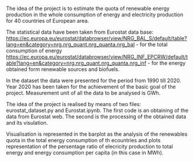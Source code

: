 The idea of the project is to estimate the quota of renewable energy production in the whole consumption of energy and electricity production for 40 countries of European area. 

The statistical data have been taken from Eurostat data base:
    https://ec.europa.eu/eurostat/databrowser/view/NRG_BAL_S/default/table?lang=en&category=nrg.nrg_quant.nrg_quanta.nrg_bal - for the total consumption of energy 
    https://ec.europa.eu/eurostat/databrowser/view/NRG_INF_EPCRW/default/table?lang=en&category=nrg.nrg_quant.nrg_quanta.nrg_inf - for the energy obtained form renewable sources and biofuels.

In the dataset the data were presented for the period from 1990 till 2020. Year 2020 has been taken for the achievement of the basic goal of the project. 
Measurement unit of all the data to be analysed is GWh. 

The idea of the project is realised by means of two files: eurostat_dataset.py and Eurostat.ipynb. The first code is an obtaining of the data from Eurostat web. The second is the processing of the obtained data and its visulation.

Visualisation is represented in the barplot as the analysis of the renewables quota in the total energy consumption of th ecountries and plots representation of the persentage ratio of elecricity production to total energy and energy consumption per capita (in this case in MWh).
